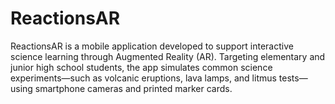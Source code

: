 # ReactionsAR
ReactionsAR is a mobile application developed to support interactive science learning through Augmented Reality (AR). Targeting elementary and junior high school students, the app simulates common science experiments—such as volcanic eruptions, lava lamps, and litmus tests—using smartphone cameras and printed marker cards. 
